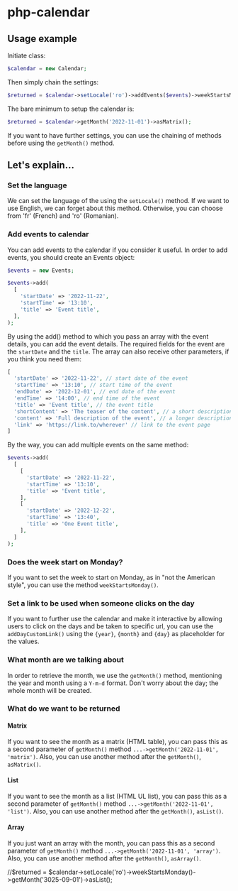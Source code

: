 # php-calendar

## Usage example

Initiate class:

```php
$calendar = new Calendar;
```
Then simply chain the settings:

```php
$returned = $calendar->setLocale('ro')->addEvents($events)->weekStartsMonday()->addDayCustomLink('/test/{year}/{month}/{day}')->getMonth('2022-11-01')->asMatrix();
```
The bare minimum to setup the calendar is:

```php
$returned = $calendar->getMonth('2022-11-01')->asMatrix();
```
If you want to have further settings, you can use the chaining of methods before using the `getMonth()` method.

## Let's explain...

### Set the language
We can set the language of the  using the `setLocale()` method. If we want to use English, we can forget about this method. Otherwise, you can choose from 'fr' (French) and 'ro' (Romanian).

### Add events to calendar
You can add events to the calendar if you consider it useful. In order to add events, you should create an Events object:

```php
$events = new Events;

$events->add(
  [
    'startDate' => '2022-11-22',
    'startTime' => '13:10',
    'title' => 'Event title',
  ],
);
```

By using the add() method to which you pass an array with the event details, you can add the event details. The required fields for the event are the `startDate` and the `title`. The array can also receive other parameters, if you think you need them:

```php
[
  'startDate' => '2022-11-22', // start date of the event
  'startTime' => '13:10', // start time of the event
  'endDate' => '2022-12-01', // end date of the event
  'endTime' => '14:00', // end time of the event
  'title' => 'Event title', // the event title
  'shortContent' => 'The teaser of the content', // a short description of the event
  'content' => 'Full description of the event', // a longer description of the event
  'link' => 'https://link.to/wherever' // link to the event page
]
```

By the way, you can add multiple events on the same method:

```php
$events->add(
  [
    [
      'startDate' => '2022-11-22',
      'startTime' => '13:10',
      'title' => 'Event title',
    ],
    [
      'startDate' => '2022-12-22',
      'startTime' => '13:40',
      'title' => 'One Event title',
    ],
  ]
);
```

### Does the week start on Monday?
If you want to set the week to start on Monday, as in "not the American style", you can use the method `weekStartsMonday()`.

### Set a link to be used when someone clicks on the day
If you want to further use the calendar and make it interactive by allowing users to click on the days and be taken to specific url, you can use the `addDayCustomLink()` using the `{year}`, `{month}` and `{day}` as placeholder for the values.

### What month are we talking about
In order to retrieve the month, we use the `getMonth()` method, mentioning the year and month using a `Y-m-d` format. Don't worry about the day; the whole month will be created.

### What do we want to be returned

#### Matrix
If you want to see the month as a matrix (HTML table), you can pass this as a second parameter of `getMonth()` method `...->getMonth('2022-11-01', 'matrix')`. Also, you can use another method after the `getMonth()`, `asMatrix()`.

#### List
If you want to see the month as a list (HTML UL list), you can pass this as a second parameter of `getMonth()` method `...->getMonth('2022-11-01', 'list')`. Also, you can use another method after the `getMonth()`, `asList()`.

#### Array
If you just want an array with the month, you can pass this as a second parameter of `getMonth()` method `...->getMonth('2022-11-01', 'array')`. Also, you can use another method after the `getMonth()`, `asArray()`.

//$returned = $calendar->setLocale('ro')->weekStartsMonday()->getMonth('3025-09-01')->asList();
